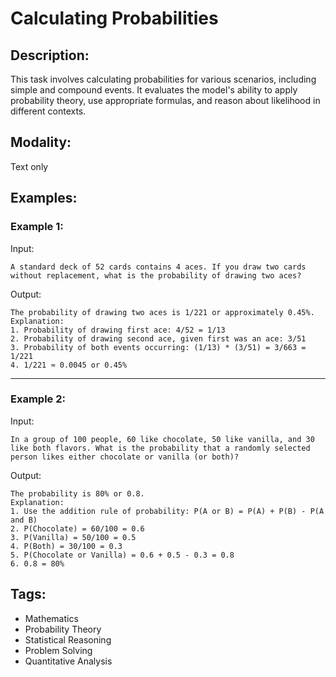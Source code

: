 # Calculating Probabilities

## Description:
This task involves calculating probabilities for various scenarios, including simple and compound events. It evaluates the model's ability to apply probability theory, use appropriate formulas, and reason about likelihood in different contexts.

## Modality:
Text only

## Examples:

### Example 1:

Input:

```
A standard deck of 52 cards contains 4 aces. If you draw two cards without replacement, what is the probability of drawing two aces?
```

Output:

```
The probability of drawing two aces is 1/221 or approximately 0.45%.
Explanation:
1. Probability of drawing first ace: 4/52 = 1/13
2. Probability of drawing second ace, given first was an ace: 3/51
3. Probability of both events occurring: (1/13) * (3/51) = 3/663 = 1/221
4. 1/221 ≈ 0.0045 or 0.45%
```

---

### Example 2:

Input:

```
In a group of 100 people, 60 like chocolate, 50 like vanilla, and 30 like both flavors. What is the probability that a randomly selected person likes either chocolate or vanilla (or both)?
```

Output:

```
The probability is 80% or 0.8.
Explanation:
1. Use the addition rule of probability: P(A or B) = P(A) + P(B) - P(A and B)
2. P(Chocolate) = 60/100 = 0.6
3. P(Vanilla) = 50/100 = 0.5
4. P(Both) = 30/100 = 0.3
5. P(Chocolate or Vanilla) = 0.6 + 0.5 - 0.3 = 0.8
6. 0.8 = 80%
```

## Tags:
- Mathematics
- Probability Theory
- Statistical Reasoning
- Problem Solving
- Quantitative Analysis
